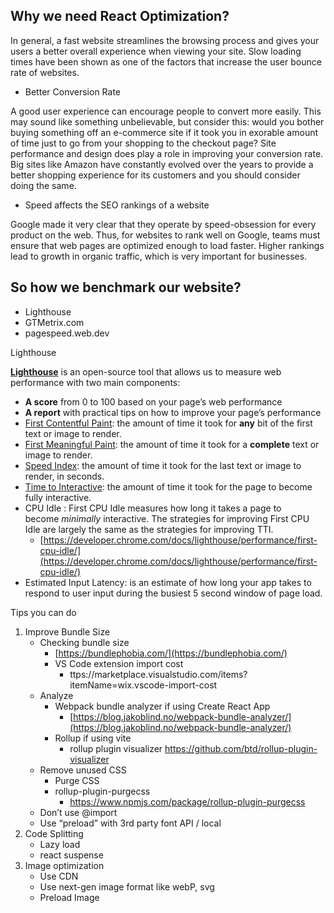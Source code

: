 ## Why we need React Optimization?

In general, a fast website streamlines the browsing process and gives your users a better overall experience when viewing your site. Slow loading times have been shown as one of the factors that increase the user bounce rate of websites.

- Better Conversion Rate

A good user experience can encourage people to convert more easily. This may sound like something unbelievable, but consider this: would you bother buying something off an e-commerce site if it took you in exorable amount of time just to go from your shopping to the checkout page? Site performance and design does play a role in improving your conversion rate. Big sites like Amazon have constantly evolved over the years to provide a better shopping experience for its customers and you should consider doing the same.

- Speed affects the SEO rankings of a website

Google made it very clear that they operate by speed-obsession for every product on the web. Thus, for websites to rank well on Google, teams must ensure that web pages are optimized enough to load faster. Higher rankings lead to growth in organic traffic, which is very important for businesses.

## So how we benchmark our website?

- Lighthouse
- GTMetrix.com
- pagespeed.web.dev

Lighthouse

**[Lighthouse](https://chrome.google.com/webstore/detail/lighthouse/blipmdconlkpinefehnmjammfjpmpbjk?hl=en)** is an open-source tool that allows us to measure web performance with two main components:

- **A score** from 0 to 100 based on your page’s web performance
- **A report** with practical tips on how to improve your page’s performance
- [First Contentful Paint](https://developers.google.com/web/tools/lighthouse/audits/first-contentful-paint?utm_source=lighthouse&utm_medium=devtools): the amount of time it took for **any** bit of the first text or image to render.
- [First Meaningful Paint](https://developers.google.com/web/tools/lighthouse/audits/first-meaningful-paint?utm_source=lighthouse&utm_medium=devtools): the amount of time it took for a **complete** text or image to render.
- [Speed Index](https://developers.google.com/web/tools/lighthouse/audits/speed-index?utm_source=lighthouse&utm_medium=devtools): the amount of time it took for the last text or image to render, in seconds.
- [Time to Interactive](https://developers.google.com/web/tools/lighthouse/audits/time-to-interactive?utm_source=lighthouse&utm_medium=devtools): the amount of time it took for the page to become fully interactive.
- CPU Idle : First CPU Idle measures how long it takes a page to become *minimally* interactive. The strategies for improving First CPU Idle are largely the same as the strategies for improving TTI.
    - [https://developer.chrome.com/docs/lighthouse/performance/first-cpu-idle/](https://developer.chrome.com/docs/lighthouse/performance/first-cpu-idle/)
- Estimated Input Latency: is an estimate of how long your app takes to respond to user input during the busiest 5 second window of page load.

Tips you can do

1. Improve Bundle Size
    - Checking bundle size
        - [https://bundlephobia.com/](https://bundlephobia.com/)
        - VS Code extension import cost
            - ttps://marketplace.visualstudio.com/items?itemName=wix.vscode-import-cost
    - Analyze
        - Webpack bundle analyzer if using Create React App
            - [https://blog.jakoblind.no/webpack-bundle-analyzer/](https://blog.jakoblind.no/webpack-bundle-analyzer/)
        - Rollup if using vite
            - rollup plugin visualizer https://github.com/btd/rollup-plugin-visualizer
    - Remove unused CSS
        - Purge CSS
        - rollup-plugin-purgecss
            - https://www.npmjs.com/package/rollup-plugin-purgecss
    - Don’t use @import
    - Use “preload” with 3rd party font API / local
2. Code Splitting
    - Lazy load
    - react suspense
3. Image optimization
    - Use CDN
    - Use next-gen image format like webP, svg
    - Preload Image